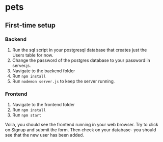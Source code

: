 # pets
## First-time setup

### Backend
1. Run the sql script in your postgresql database that creates just the Users table for now.
2. Change the password of the postgres database to your password in server.js.
3. Navigate to the backend folder
4. Run `npm install`
5. Run `nodemon server.js` to keep the server running. 

### Frontend
1. Navigate to the frontend folder
2. Run `npm install`
3. Run `npm start` 

Voila, you should see the frontend running in your web browser. Try to click on Signup and submit the form. Then check on your database- you should see that the new user has been added.

